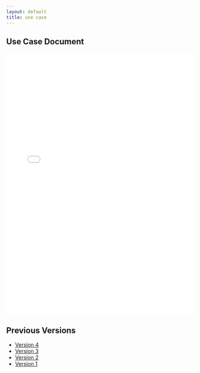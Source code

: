 ```yaml
---
layout: default
title: use case
---
```


## Use Case Document
<iframe src="files/OE_6_Beer_Advisor_UseCase_Clean.pdf" style="width: 100%;height: 700px;border: none;"></iframe>

## Previous Versions

- [Version 4](files/OE_6_Beer_Advisor_UseCase_Clean.pdf)
- [Version 3](files/OE_5_Beer_Advisor_UseCase_Clean.pdf)
- [Version 2](files/OE_4_Ontologists_Anonymous_UseCase_Clean.pdf)
- [Version 1](files/OE_3_Ontologists_Anonymous_UseCase.pdf)